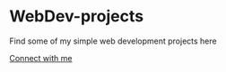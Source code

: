 # WebDev-projects
Find some of my simple web development projects here

[Connect with me](www.linkedin.com/in/bindu-madhavi-v)
